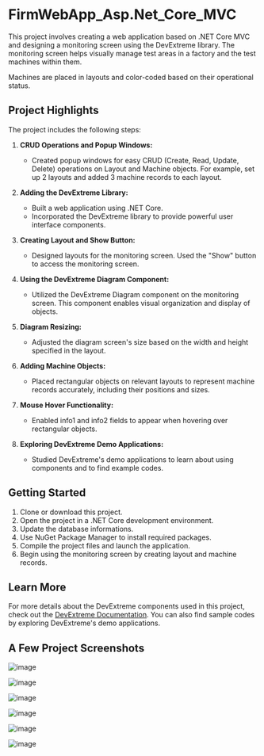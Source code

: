 # FirmWebApp_Asp.Net_Core_MVC

This project involves creating a web application based on .NET Core MVC and designing a monitoring screen using the DevExtreme library. The monitoring screen helps visually manage test areas in a factory and the test machines within them.

Machines are placed in layouts and color-coded based on their operational status.

## Project Highlights

The project includes the following steps:

1. **CRUD Operations and Popup Windows:**
   - Created popup windows for easy CRUD (Create, Read, Update, Delete) operations on Layout and Machine objects. For example, set up 2 layouts and added 3 machine records to each layout.

2. **Adding the DevExtreme Library:**
   - Built a web application using .NET Core.
   - Incorporated the DevExtreme library to provide powerful user interface components.

3. **Creating Layout and Show Button:**
   - Designed layouts for the monitoring screen. Used the "Show" button to access the monitoring screen.

4. **Using the DevExtreme Diagram Component:**
   - Utilized the DevExtreme Diagram component on the monitoring screen. This component enables visual organization and display of objects.

5. **Diagram Resizing:**
   - Adjusted the diagram screen's size based on the width and height specified in the layout.

6. **Adding Machine Objects:**
   - Placed rectangular objects on relevant layouts to represent machine records accurately, including their positions and sizes.

7. **Mouse Hover Functionality:**
   - Enabled info1 and info2 fields to appear when hovering over rectangular objects.

8. **Exploring DevExtreme Demo Applications:**
   - Studied DevExtreme's demo applications to learn about using components and to find example codes.

## Getting Started

1. Clone or download this project.
2. Open the project in a .NET Core development environment.
3. Update the database informations.
4. Use NuGet Package Manager to install required packages.
5. Compile the project files and launch the application.
6. Begin using the monitoring screen by creating layout and machine records.

## Learn More

For more details about the DevExtreme components used in this project, check out the [DevExtreme Documentation](https://js.devexpress.com/Documentation/). You can also find sample codes by exploring DevExtreme's demo applications.

## A Few Project Screenshots

![image](https://github.com/MoussaBane/FirmWebApp_Asp.Net_Core_MVC/assets/75726215/bdaec9c0-91f8-4887-b8e4-cfa3fda953e0)

![image](https://github.com/MoussaBane/FirmWebApp_Asp.Net_Core_MVC/assets/75726215/e653cf5f-841c-4a49-b6ca-1936ea494070)

![image](https://github.com/MoussaBane/FirmWebApp_Asp.Net_Core_MVC/assets/75726215/2cfa04e5-1e02-4b1c-8124-aeabd4c4e67a)

![image](https://github.com/MoussaBane/FirmWebApp_Asp.Net_Core_MVC/assets/75726215/b2b5a13c-7548-4040-a4a6-04a480f6e60a)

![image](https://github.com/MoussaBane/FirmWebApp_Asp.Net_Core_MVC/assets/75726215/734cf4d7-5e37-47c7-8879-79c4fdcbaf9f)

![image](https://github.com/MoussaBane/FirmWebApp_Asp.Net_Core_MVC/assets/75726215/079739ce-4d42-4954-80c2-f83f5ef2c5ac)


